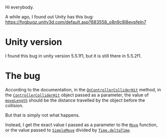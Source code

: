 Hi everybody.

A while ago, I found out Unity has this bug:
https://fogbugz.unity3d.com/default.asp?883558_o8n9c8l8evpfeln7

# Unity version
I found this bug in unity version 5.5.1f1, but it is still there in 5.5.2f1.

# The bug
According to the documentation, in the [`OnControllerColliderHit`](https://docs.unity3d.com/ScriptReference/MonoBehaviour.OnControllerColliderHit.html) method, in the [`ControllerColliderHit`](https://docs.unity3d.com/ScriptReference/ControllerColliderHit.html) object passed as a parameter, the value of [`moveLength`](https://docs.unity3d.com/ScriptReference/ControllerColliderHit-moveLength.html) should be the distance travelled by the object before the collision.

But that is simply not what happens.

Instead, I get the exact value I passed as a parameter to the [`Move`](https://docs.unity3d.com/ScriptReference/CharacterController.Move.html) function, or the value passed to [`SimpleMove`](https://docs.unity3d.com/ScriptReference/CharacterController.SimpleMove.html) divided by [`Time.deltaTime`](https://docs.unity3d.com/ScriptReference/Time-deltaTime.html).
